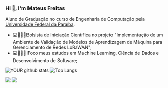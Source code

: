 

### Hi 👋, I'm Mateus Freitas
 Aluno de Graduação no curso de Engenharia de Computação pela [Universidade Federal da Paraíba](https://www.ufpb.br/).
 
- 💻👨🏽‍🏫Bolsista de Iniciação Científica no projeto "Implementação de um Ambiente de Validação de Modelos de Aprendizagem de Máquina para Gerenciamento de Redes LoRaWAN";
- 💻👨🏽‍🔬 Foco meus estudos em Machine Learning, Ciência de Dados e Desenvolvimento de Software;

![YOUR github stats](https://github-readme-stats.vercel.app/api?username=MateusFreitas-C)
![Top Langs](https://github-readme-stats.vercel.app/api/top-langs/?username=MateusFreitas-C)

[<img src = "https://img.shields.io/badge/mateus__freitascorreia@hotmail.com-0078D4?style=for-the-badge&logo=microsoft-outlook&logoColor=white">](mailto:mateus_freitascorreia@hotmail.com)
[<img src = "https://img.shields.io/badge/LinkedIn-0077B5?style=for-the-badge&logo=linkedin&logoColor=white">](https://www.linkedin.com/in/mateus-freitas-63753b20b/)

